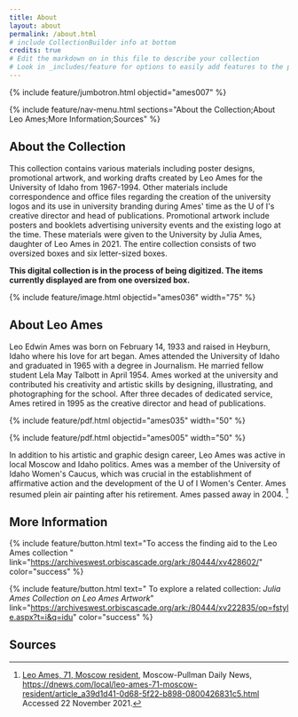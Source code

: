```yaml
---
title: About
layout: about
permalink: /about.html
# include CollectionBuilder info at bottom
credits: true
# Edit the markdown on in this file to describe your collection
# Look in _includes/feature for options to easily add features to the page
---
```


{% include feature/jumbotron.html objectid="ames007" %} 

{% include feature/nav-menu.html sections="About the Collection;About Leo Ames;More Information;Sources" %}

## About the Collection

This collection contains various materials including poster designs, promotional artwork, and working drafts created by Leo Ames for the University of Idaho from 1967-1994. Other materials include correspondence and office files regarding the creation of the university logos and its use in university branding during Ames' time as the U of I's creative director and head of publications. Promotional artwork include posters and booklets advertising university events and the existing logo at the time. These materials were given to the University by Julia Ames, daughter of Leo Ames in 2021. The entire collection consists of two oversized boxes and six letter-sized boxes. 

**This digital collection is in the process of being digitized. The items currently displayed are from one oversized box.**

{% include feature/image.html objectid="ames036" width="75" %}

## About Leo Ames

Leo Edwin Ames was born on February 14, 1933 and raised in Heyburn, Idaho where his love for art began. Ames attended the University of Idaho and graduated in 1965 with a degree in Journalism. He married fellow student Lela May Talbott in April 1954. Ames worked at the university and contributed his creativity and artistic skills by designing, illustrating, and photographing for the school. After three decades of dedicated service, Ames retired in 1995 as the creative director and head of publications.

{% include feature/pdf.html objectid="ames035" width="50" %}

{% include feature/pdf.html objectid="ames005" width="50" %}

In addition to his artistic and graphic design career, Leo Ames was active in local Moscow and Idaho politics. Ames was a member of the University of Idaho Women's Caucus, which was crucial in the establishment of affirmative action and the development of the U of I Women's Center. Ames resumed plein air painting after his retirement. Ames passed away in 2004. [^1] 

## More Information

 {% include feature/button.html text="To access the finding aid to the Leo Ames collection " link="https://archiveswest.orbiscascade.org/ark:/80444/xv428602/" color="success" %} 

 {% include feature/button.html text=" To explore a related collection: *Julia Ames Collection on Leo Ames Artwork*" link="https://archiveswest.orbiscascade.org/ark:/80444/xv222835/op=fstyle.aspx?t=i&q=idu" color="success" %}
 

## Sources

[^1]: [Leo Ames, 71, Moscow resident](https://dnews.com/local/leo-ames-71-moscow-resident/article_a39d1d41-0d68-5f22-b898-0800426831c5.html), Moscow-Pullman Daily News, https://dnews.com/local/leo-ames-71-moscow-resident/article_a39d1d41-0d68-5f22-b898-0800426831c5.html Accessed 22 November 2021.

